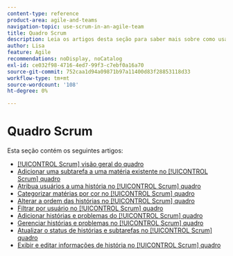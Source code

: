 ```yaml
---
content-type: reference
product-area: agile-and-teams
navigation-topic: use-scrum-in-an-agile-team
title: Quadro Scrum
description: Leia os artigos desta seção para saber mais sobre como usar o quadro Scrum no Workfront.
author: Lisa
feature: Agile
recommendations: noDisplay, noCatalog
exl-id: ce032f98-4716-4ed7-99f3-c7ebf0a16a70
source-git-commit: 752caa1d94a09871b97a11400d83f28853118d33
workflow-type: tm+mt
source-wordcount: '108'
ht-degree: 0%

---
```


# Quadro Scrum

Esta seção contém os seguintes artigos:

* [[!UICONTROL Scrum] visão geral do quadro](../../../agile/use-scrum-in-an-agile-team/scrum-board/scrum-board-overview.md)
* [Adicionar uma subtarefa a uma matéria existente no [!UICONTROL Scrum] quadro](../../../agile/use-scrum-in-an-agile-team/scrum-board/add-a-subtask-to-an-existing-story-scrum.md)
* [Atribua usuários a uma história no [!UICONTROL Scrum] quadro](../../../agile/use-scrum-in-an-agile-team/scrum-board/assign-users-to-a-story-scrum.md)
* [Categorizar matérias por cor no [!UICONTROL Scrum] quadro](../../../agile/use-scrum-in-an-agile-team/scrum-board/categorize-stories-by-color.md)
* [Alterar a ordem das histórias no [!UICONTROL Scrum] quadro](../../../agile/use-scrum-in-an-agile-team/scrum-board/change-order-of-stories.md)
* [Filtrar por usuário no [!UICONTROL Scrum] quadro](../../../agile/use-scrum-in-an-agile-team/scrum-board/filter-by-user-scrum-board.md)
* [Adicionar histórias e problemas do [!UICONTROL Scrum] quadro](../../../agile/use-scrum-in-an-agile-team/scrum-board/add-story-from-scrum-board.md)
* [Gerenciar histórias e problemas no [!UICONTROL Scrum] quadro](../../../agile/use-scrum-in-an-agile-team/scrum-board/manage-scrum-board.md)
* [Atualizar o status de histórias e subtarefas no [!UICONTROL Scrum] quadro](../../../agile/use-scrum-in-an-agile-team/scrum-board/update-status-of-stories-and-subtasks.md)
* [Exibir e editar informações de história no [!UICONTROL Scrum] quadro](../../../agile/use-scrum-in-an-agile-team/scrum-board/view-and-edit-story-info.md)
